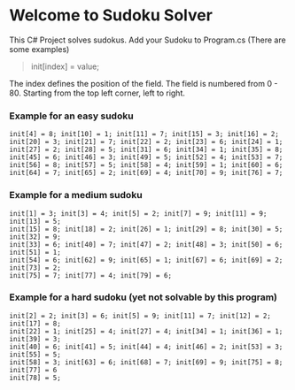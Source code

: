 # Welcome to Sudoku Solver

This C# Project solves sudokus.
Add your Sudoku to Program.cs (There are some examples)

> init[index] = value;

The index defines the position of the field. The field is numbered from 0 - 80. Starting from the top left corner, left to right.

### Example for an easy sudoku
```
init[4] = 8; init[10] = 1; init[11] = 7; init[15] = 3; init[16] = 2;
init[20] = 3; init[21] = 7; init[22] = 2; init[23] = 6; init[24] = 1;
init[27] = 2; init[28] = 5; init[31] = 6; init[34] = 1; init[35] = 8;
init[45] = 6; init[46] = 3; init[49] = 5; init[52] = 4; init[53] = 7;
init[56] = 8; init[57] = 5; init[58] = 4; init[59] = 1; init[60] = 6;
init[64] = 7; init[65] = 2; init[69] = 4; init[70] = 9; init[76] = 7;
```

### Example for a medium sudoku
```
init[1] = 3; init[3] = 4; init[5] = 2; init[7] = 9; init[11] = 9; init[13] = 5;
init[15] = 8; init[18] = 2; init[26] = 1; init[29] = 8; init[30] = 5; init[32] = 9;
init[33] = 6; init[40] = 7; init[47] = 2; init[48] = 3; init[50] = 6; init[51] = 1;
init[54] = 6; init[62] = 9; init[65] = 1; init[67] = 6; init[69] = 2; init[73] = 2;
init[75] = 7; init[77] = 4; init[79] = 6;
```

### Example for a hard sudoku (yet not solvable by this program)
```
init[2] = 2; init[3] = 6; init[5] = 9; init[11] = 7; init[12] = 2; init[17] = 8;
init[22] = 1; init[25] = 4; init[27] = 4; init[34] = 1; init[36] = 1; init[39] = 3;
init[40] = 6; init[41] = 5; init[44] = 4; init[46] = 2; init[53] = 3; init[55] = 5;
init[58] = 3; init[63] = 6; init[68] = 7; init[69] = 9; init[75] = 8; init[77] = 6
init[78] = 5;
```
